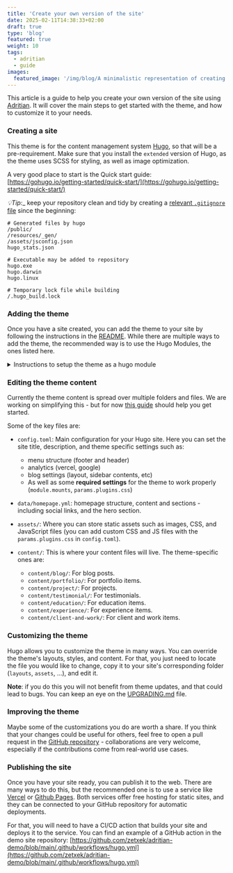 ```yaml
---
title: 'Create your own version of the site'
date: 2025-02-11T14:38:33+02:00
draft: true
type: 'blog'
featured: true
weight: 10
tags: 
  - adritian
  - guide
images:
  featured_image: '/img/blog/A minimalistic representation of creating a personal website, focusing on clean lines, subtle geometric shapes, and a modern web development aesthetic.png'
---
```


This article is a guide to help you create your own version of the site using [Adritian](https://github.com/zetxek/adritian-free-hugo-theme). It will cover the main steps to get started with the theme, and how to customize it to your needs.

### Creating a site

This theme is for the content management system [Hugo](https://gohugo.io/), so that will be a pre-requirement.
Make sure that you install the `extended` version of Hugo, as the theme uses SCSS for styling, as well as image optimization.

A very good place to start is the Quick start guide: [https://gohugo.io/getting-started/quick-start/](https://gohugo.io/getting-started/quick-start/)

_💡Tip:__ keep your repository clean and tidy by creating a [relevant `.gitignore` file](https://github.com/github/gitignore/blob/main/community/Golang/Hugo.gitignore) since the beginning:

```
# Generated files by hugo
/public/
/resources/_gen/
/assets/jsconfig.json
hugo_stats.json

# Executable may be added to repository
hugo.exe
hugo.darwin
hugo.linux

# Temporary lock file while building
/.hugo_build.lock
```



### Adding the theme

Once you have a site created, you can add the theme to your site by following the instructions in the [README](https://github.com/zetxek/adritian-free-hugo-theme?tab=readme-ov-file#as-a-hugo-module-recommended). While there are multiple ways to add the theme, the recommended way is to use the Hugo Modules, the ones listed here.

<details>
<summary>Instructions to setup the theme as a hugo module</summary>

1. Create a new Hugo site (this will create a new folder): `hugo new site <your website's name>`
1. Enter the newly created folder: `cd <your website's name>/`
1. Initialize the Hugo Module system in your site if you haven't already: `hugo mod init github.com/username/your-site` (_you don't need to host your website on GitHub, you can add anything as a name_)
1. Replace the contents of your config file (`hugo.toml`) file by these: 


<details>
<summary>hugo.toml configuration</summary>

```
baseURL = "https://siegristlk.github.io/meine-website/"
languageCode = "en"

[module]
[module.hugoVersion]
# We use hugo.Deps to list dependencies, which was added in Hugo 0.92.0
min = "0.92.0"

[[module.imports]]
path="github.com/zetxek/adritian-free-hugo-theme"

## Base mounts - so your site's assets are available
  [[module.mounts]]
    source = "archetypes"
    target = "archetypes"

  [[module.mounts]]
    source = "assets"
    target = "assets"

  [[module.mounts]]
    source = "i18n"
    target = "i18n"

  [[module.mounts]]
    source = "layouts" 
    target = "layouts"

  [[module.mounts]]
    source = "static"
    target = "static"

# The following mounts are required for the theme to be able to load bootstrap
# Remember also to copy the theme's `package.json` to your site, and run `npm install`
[[module.mounts]]
  source = "node_modules/bootstrap/scss"
  target = "assets/scss/bootstrap"

[[module.mounts]]
  source = "node_modules/bootstrap/dist/js"
  target = "assets/js/bootstrap"

[[module.mounts]]
  source = "node_modules/bootstrap/dist/js/bootstrap.bundle.min.js"
  target = "assets/js/vendor/bootstrap.bundle.min.js"

## Optional, if you want print improvements (to PDF/printed)
[[module.mounts]]
source = "node_modules/bootstrap-print-css/css/bootstrap-print.css"
target = "assets/css/bootstrap-print.css"

[params]

  title = 'Your website title'
  description = 'Your website description'
  sections = ["showcase", "about", "education", "experience", "client-and-work", "testimonial", "contact", "newsletter"]

  # If you want to display an image logo in the header, you can add it here
  # logo = '/img/hugo.svg'
  homepageExperienceCount = 6

  [params.analytics]
  ## Analytics parameters.
  ### Supported so far: Vercel (Page Insights, Analytics)
  ### And Google (Tag Manager, Analytics)

  # controls vercel page insights - disabled by default
  # to enable, just set to true
  vercelPageInsights = false
  vercelAnalytics = false
  
  # google analytics and tag manager. to enable, set "enabled" to true
  # and add the tracking code (UA-something for analytics, GTM-something for tag manager)
  [params.analytics.googleAnalytics]
      code = "UA-XXXXX-Y"
      enabled = false
  [params.analytics.googleTagManager]
      code = "GTM-XXXXX"
      enabled = false

[build]
  [build.buildStats]
    disableClasses = false
    disableIDs = false
    disableTags = false
    enable = true

[params.languages.selector.disable]
  footer = false

[languages]
  [languages.en]
    disabled = false
    languageCode = 'en'
    languageDirection = 'ltr'
    languageName = 'English'
    title = ''
    weight = 0

    [languages.en.menus]
      [[languages.en.menus.header]]
        name = 'About'
        URL = '#about'
        weight = 2
      [[languages.en.menus.header]]
        name = 'Portfolio'
        URL = '#portfolio'
        weight = 3
      #  [[languages.en.menus.header]]
      #  name = "Experience"
      #  URL = "#experience"
      #  weight = 4

      [[languages.en.menus.header]]
        name = "Blog"
        URL = "/blog"
        weight = 5

      [[languages.en.menus.header]]
        name = "Contact"
        URL = "#contact"
        weight = 6

      [[languages.en.menus.footer]]
        name = "About"
        URL = "#about"
        weight = 2

      [[languages.en.menus.footer]]
        name = "Portfolio"
        URL = "#portfolio"
        weight = 3

      [[languages.en.menus.footer]]
        name = "Contact"
        URL = "#contact"
        weight = 4


  [languages.es]
    disabled = false
    languageCode = 'es'
    languageDirection = 'ltr'
    languageName = 'Español'
    title = ''
    weight = 0
      [[languages.es.menus.header]]
        name = 'Sobre mi'
        URL = '/es/#about'
        weight = 2
      [[languages.es.menus.header]]
        name = 'Portfolio'
        URL = '/es/#portfolio'
        weight = 3

      #  [[languages.es.menus.header]]
      #  name = "Experiencia"
      #  URL = "/es/#experience"
      #  weight = 4

      [[languages.es.menus.header]]
        name = "Blog"
        URL = "/es/blog"
        weight = 5

      [[languages.es.menus.header]]
        name = "Contacto"
        URL = "/es/#contact"
        weight = 6

      [[languages.es.menus.footer]]
        name = "Sobre mi"
        URL = "/es/#about"
        weight = 2

      [[languages.es.menus.footer]]
        name = "Portfolio"
        URL = "/es/#portfolio"
        weight = 3

      [[languages.es.menus.footer]]
        name = "Contact"
        URL = "/es/#contact"
        weight = 4

  [languages.fr]
    disabled = false
    languageCode = 'fr'
    languageDirection = 'ltr'
    languageName = 'Français'
    title = ''
    weight = 0

    [languages.fr.menus]
      [[languages.fr.menus.header]]
        name = 'About'
        URL = '#about'
        weight = 2
      [[languages.fr.menus.header]]
        name = 'Portfolio'
        URL = '#portfolio'
        weight = 3
      #  [[languages.fr.menus.header]]
      #  name = "Experience"
      #  URL = "#experience"
      #  weight = 4

      [[languages.fr.menus.header]]
        name = "Blog"
        URL = "/blog"
        weight = 5

      [[languages.fr.menus.header]]
        name = "Contact"
        URL = "#contact"
        weight = 6

      [[languages.fr.menus.footer]]
        name = "About"
        URL = "#about"
        weight = 2

      [[languages.fr.menus.footer]]
        name = "Portfolio"
        URL = "#portfolio"
        weight = 3

      [[languages.fr.menus.footer]]
        name = "Contact"
        URL = "#contact"
        weight = 4

# Plugins
[params.plugins]

  # CSS Plugins
  [[params.plugins.css]]
  URL = "css/custom.css"
  [[params.plugins.css]]
  URL = "css/adritian-icons.css"
  ## Optional, if you want print improvements (to PDF/printed)
  [[params.plugins.css]]
  URL = "css/bootstrap-print.css"
  
  # JS Plugins
  [[params.plugins.js]]
  URL = "js/rad-animations.js"
  [[params.plugins.js]]
  URL = "js/sticky-header.js"
  [[params.plugins.js]]
  URL = "js/library/fontfaceobserver.js"

  # SCSS Plugins
  [[params.plugins.scss]]
  URL = "scss/adritian.scss"


# theme/color style 
[params.colorTheme]

## the following configuration would disable automatic theme selection
#  [params.colorTheme.auto]
#    disable = true
#  [params.colorTheme.forced]
#    theme = "dark"

## the following parameter will disable theme override in the footer
#  [params.colorTheme.selector.disable]
#  footer = true


## by default we allow override AND automatic selection

[params.blog]
layout = "default" # options: default, sidebar
sidebarWidth = "25" # percentage width of the sidebar
showCategories = true
showRecentPosts = true
recentPostCount = 5
listStyle = "summary" # options: simple, summary
```
</details>

This configuration allows you to have a base to edit and adapt to your site, and see the available functionalities.
Make sure to edit `baseURL`, `title` and `description`. You can edit the header links, as well as the languages to your needs.

1. Get the module: `hugo mod get -u`
1. Execute `hugo mod npm pack` - this will generate a `package.json` file in the root folder of your site, with the dependencies for the theme.
1. Execute `npm install` - this will install the dependencies for the theme (including bootstrap)
1. (Optional, to override the defaults) Create a file `data/homepage.yml` with the contents of the [`exampleSite/data/homepage.yml`](https://github.com/zetxek/adritian-free-hugo-theme/blob/main/exampleSite/data/homepage.yml) file, and customize to your needs.
1. Start Hugo with `hugo server`...
1. 🎉 The theme is alive on http://localhost:1313/ (if everything went well)

</details>


### Editing the theme content

Currently the theme content is spread over multiple folders and files. We are working on simplifying this - but for now [this guide](https://adritian-demo.vercel.app/) should help you get started.

Some of the key files are:


- `config.toml`: Main configuration for your Hugo site. Here you can set the site title, description, and theme specific settings such as:
    - menu structure (footer and header)
    - analytics (vercel, google)
    - blog settings (layout, sidebar contents, etc)
    - As well as some **required settings** for the theme to work properly (`module.mounts`, `params.plugins.css`)

- `data/homepage.yml`: homepage structure, content and sections - including social links, and the hero section.
- `assets/`: Where you can store static assets such as images, CSS, and JavaScript files (you can add custom CSS and JS files with the `params.plugins.css` in `config.toml`).
- `content/`: This is where your content files will live. The theme-specific ones are:
    - `content/blog/`: For blog posts.
    - `content/portfolio/`: For portfolio items.
    - `content/project/`: For projects.
    - `content/testimonial/`: For testimonials.
    - `content/education/`: For education items.
    - `content/experience/`: For experience items.
    - `content/client-and-work/`: For client and work items.

### Customizing the theme 

Hugo allows you to customize the theme in many ways. You can override the theme's layouts, styles, and content.
For that, you just need to locate the file you would like to change, copy it to your site's corresponding folder (`layouts`, `assets`, ...), and edit it.

**Note**: if you do this you will not benefit from theme updates, and that could lead to bugs. You can keep an eye on the [UPGRADING.md](https://github.com/zetxek/adritian-free-hugo-theme/blob/main/UPGRADING.md) file.

### Improving the theme

Maybe some of the customizations you do are worth a share. If you think that your changes could be useful for others, feel free to open a pull request in the [GitHub repository](https://github.com/zetxek/adritian-free-hugo-theme/pulls) - collaborations are very welcome, especially if the contributions come from real-world use cases.

### Publishing the site

Once you have your site ready, you can publish it to the web. There are many ways to do this, but the recommended one is to use a service like [Vercel](https://vercel.com/) or [Github Pages](https://pages.github.com/). Both services offer free hosting for static sites, and they can be connected to your GitHub repository for automatic deployments.

For that, you will need to have a CI/CD action that builds your site and deploys it to the service. You can find an example of a GitHub action in the demo site repository: [https://github.com/zetxek/adritian-demo/blob/main/.github/workflows/hugo.yml](https://github.com/zetxek/adritian-demo/blob/main/.github/workflows/hugo.yml)